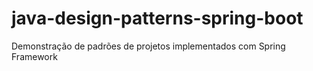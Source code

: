 # java-design-patterns-spring-boot
Demonstração de padrões de projetos implementados com Spring Framework
